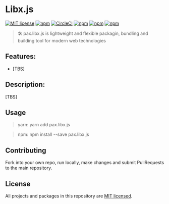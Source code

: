 # Libx.js 

[![MIT license](https://img.shields.io/badge/License-MIT-blue.svg)](/LICENSE)
[![npm](https://img.shields.io/npm/v/pax.libx.js.svg?maxAge=1000)](https://www.npmjs.com/package/pax.libx.js)
[![CircleCI](https://circleci.com/gh/Livshitz/libx.fuser/tree/master.svg?style=shield)](https://circleci.com/gh/Livshitz/libx.fuser)
[![npm](https://img.shields.io/bundlephobia/minzip/pax.libx.js.svg?style=plastic)](https://www.npmjs.com/package/pax.libx.js)
[![npm](https://img.shields.io/bundlephobia/min/pax.libx.js.svg?style=plastic)](https://www.npmjs.com/package/pax.libx.js)
[![npm](https://img.shields.io/github/languages/code-size/livshitz/pax.libx.js.svg?label=source%20code%20size)](https://www.github.com/livshitz/pax.libx.js)

> 🛠 pax.libx.js is lightweight and flexible packagin, bundling and building tool for modern web technologies

## Features: 
* [TBS]

## Description:
[TBS]<br/>


## Usage
> yarn: yarn add pax.libx.js

> npm: npm install --save pax.libx.js

## Contributing

Fork into your own repo, run locally, make changes and submit PullRequests to the main repository.


## License

All projects and packages in this repository are [MIT licensed](/LICENSE).
